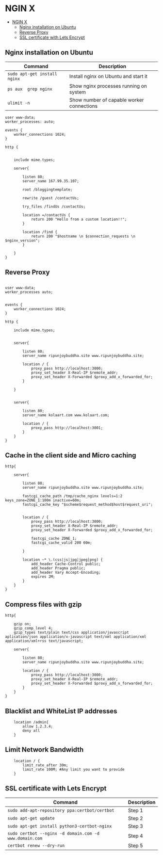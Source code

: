 NGIN    X
============

- [NGIN    X](#ngin----x)
  - [Nginx installation on Ubuntu](#nginx-installation-on-ubuntu)
  - [Reverse Proxy](#reverse-proxy)
  - [SSL certificate with Lets Encrypt](#ssl-certificate-with-lets-encrypt)


## Nginx installation on Ubuntu

| Command                       | Description                            |
| ----------------------------- | -------------------------------------- |
| `sudo apt-get install nginx ` | Install nginx on Ubuntu and start it   |
| `ps aux  grep nginx`| Show nginx processes running on system |
| `ulimit -n`| Show number of capable worker connections |



```
user www-data;
worker_processes: auto;

events {
    worker_connections 1024;
}

http {


    include mime.types;

    server{

        listen 80;
        server_name 167.99.35.107;

        root /bloggingtemplate;

        rewrite /guest /contactUs;

        try_files /findUs /contactUs;

        location =/contactUs {
            return 200 "Hello from a custom location!!";
        }

        location /find {
            return 200 "$hostname \n $connection_requests \n $nginx_version";
        }

    }
}

```


## Reverse Proxy

```
    
user www-data;
worker_processes auto;


events {
    worker_connections 1024;
}

http {

    include mime.types;


    server{

        listen 80;
        server_name ripunjoybuddha.site www.ripunjoybuddha.site;

        location / {
            proxy_pass http://localhost:3000;
            proxy_set_header X-Real-IP $remote_addr;
            proxy_set_header X-Forwarded $proxy_add_x_forwarded_for;
        }

    }


    server{

        listen 80;
        server_name kolaart.com www.kolaart.com;

        location / {
            proxy_pass http://localhost:3001;
        }
    }
}

```

## Cache in the client side and Micro caching
```
http{

    server{

        listen 80;
        server_name ripunjoybuddha.site www.ripunjoybuddha.site;

        fastcgi_cache_path /tmp/cache_nginx levels=1:2 keys_zone=ZONE_1:100m inactive=60m;
        fastcgi_cache_key "$scheme$request_method$host$request_uri";


        location / {
            proxy_pass http://localhost:3000;
            proxy_set_header X-Real-IP $remote_addr;
            proxy_set_header X-Forwarded $proxy_add_x_forwarded_for;

            fastcgi_cache ZONE_1;
            fastcgi_cache_valid 200 60m;

        }

        location ~* \.(css|js|jpg|jpeg|png) {
            add_header Cache-Control public;
            add_header Pragma public;
            add_header Vary Accept-Encoding;
            expires 2M;
        }
    }
}

```



## Compress files with gzip
```
http{

    gzip on;
    gzip_comp_level 4;
    gzip_types text/plain text/css application/javascript aplication/json application/x-javascript text/xml application/xml application/xml+rss text/javascript;

    server{

        listen 80;
        server_name ripunjoybuddha.site www.ripunjoybuddha.site;

        location / {
            proxy_pass http://localhost:3000;
            proxy_set_header X-Real-IP $remote_addr;
            proxy_set_header X-Forwarded $proxy_add_x_forwarded_for;
        }
    }
}

```

## Blacklist and WhiteList IP addresses
```
    location /admin{
        allow 1.2.3.4;
        deny all
    }
```

## Limit Network Bandwidth
```
    location / {
        limit_rate_after 30m;
        limit_rate 100M; #Any limit you want to provide
    }
```


## SSL certificate with Lets Encrypt

| Command                       | Description                            |
| ----------------------------- | -------------------------------------- |
| `sudo add-apt-repository ppa:certbot/certbot` | Step 1 |
| `sudo apt-get update`| Step 2 |
| `sudo apt-get install python3-certbot-nginx`| Step 3 |
| `sudo certbot --nginx -d domain.com -d www.domain.com`| Step 4 |
| `certbot renew --dry-run`| Step 5 |
